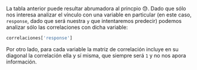 La tabla anterior puede resultar abrumadora al princpio :sweat:. Dado que sólo nos interesa analizar el vínculo con una variable en particular (en este caso, `response`, dado que será nuestra `y` que intentaremos predecir) podemos analizar sólo las correlaciones con dicha variable:

```python
correlaciones['response']
```

Por otro lado, para cada variable la matriz de correlación incluye en su diagonal la correlación ella y sí misma, que siempre será `1` y no nos apora información. 

